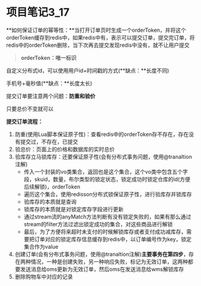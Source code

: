 # 项目笔记3_17

**如何保证订单的幂等性：**当打开订单页时生成一个orderToken，并将这个orderToken缓存到redis中，如果redis中有，表示可以提交订单，提交完订单，将redis中的orderToken删除，当下次再去提交发现redis中没有，就不让用户提交

> **orderToken：唯一标识**



自定义分布式id，可以使用用户id+时间戳的方式(**缺点：**长度不同)



手机号+毫秒值(**缺点：**长度太长)



提交订单要注意两个问题：**防重和验价**

只要总价不变就可以



**提交订单流程：**

1. 防重(使用Lua脚本保证原子性)：查看redis中的orderToken存不存在，存在没有提交过，不存在，已提交
2. 验总价：页面上的价格和数据库的实时总价
3. 验库存立马锁库存：还要保证原子性(会有分布式事务问题，使用@tranaltion注解)
   - 传入一个封装的vo类集合，返回也是这个集合，这个vo类中包含五个字段，skuid，数量，布尔类型的锁定状态，锁定成功时锁定仓库的id(方便后续解锁)，orderToken
   - 遍历这个集合，使用redisson分布式锁保证原子性，进行验库存并锁库存
   - 验库存的本质就是查询
   - 锁库存的本质就是对锁定库存字段进行更新
   - 通过stream流的anyMatch方法判断有没有锁定失败的，如果有那么通过stream的filter方法过滤出锁定成功的集合，对这些商品进行解锁
   - 最后，为了方便将来超时未支付的时候解锁库存或者支付成功减库存，需要把订单对应的锁定库存信息缓存到redis中，以订单编号作为key，锁定集合作为value
4. 创建订单(会有分布式事务问题，使用@tranaltion注解)**主要事务在第四步**，存在两种情况，一种是创建失败，另一种响应失败，标记为无效订单，这两种都要发送消息给oms更新为无效订单，然后oms在发送消息给wms解锁库存
5. 删除购物车中对应的记录